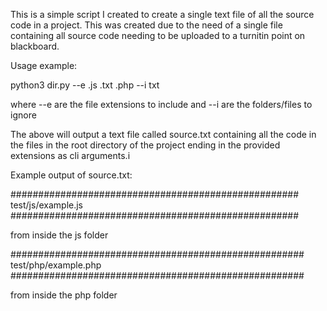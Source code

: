 This is a simple script I created to create a single text file of all the source code in a project.
This was created due to the need of a single file containing all source code needing to be uploaded to a turnitin point on blackboard.

Usage example:

python3 dir.py --e .js .txt .php --i txt

where --e are the file extensions to include and --i are the folders/files to ignore

The above will output a text file called source.txt containing all the code in the files in the root directory of the project ending in the provided extensions as cli arguments.i

Example output of source.txt:

####################################################
test/js/example.js
####################################################

from inside the js folder

#####################################################
test/php/example.php
#####################################################

from inside the php folder
